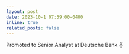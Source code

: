 ```yaml
---
layout: post
date: 2023-10-1 07:59:00-0400
inline: true
related_posts: false
---
```


Promoted to Senior Analyst at Deutsche Bank :v: